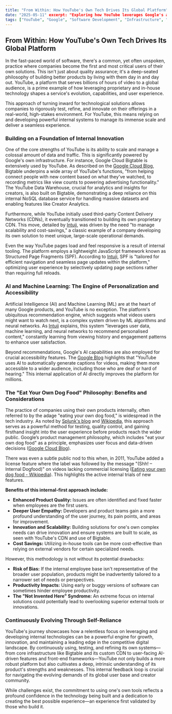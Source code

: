 ```yaml
---
title: "From Within: How YouTube's Own Tech Drives Its Global Platform" 
date: "2025-05-11" excerpt: "Exploring how YouTube leverages Google's and its own proprietary technology to power its massive video platform, from infrastructure like Bigtable and custom CDNs to AI-driven recommendations and internal development frameworks." 
tags: ["YouTube", "Google", "Software Development", "Infrastructure", "AI", "Machine Learning", "Big Table", "CDN", "Product Development", "Internal Tools"]
---
```

## **From Within: How YouTube's Own Tech Drives Its Global Platform**

In the fast-paced world of software, there's a common, yet often unspoken, practice where companies become the first and most critical users of their own solutions. This isn't just about quality assurance; it's a deep-seated philosophy of building better products by living with them day in and day out. YouTube, a platform that serves billions of hours of video to a global audience, is a prime example of how leveraging proprietary and in-house technology shapes a service's evolution, capabilities, and user experience.

This approach of turning inward for technological solutions allows companies to rigorously test, refine, and innovate on their offerings in a real-world, high-stakes environment. For YouTube, this means relying on and developing powerful internal systems to manage its immense scale and deliver a seamless experience.

### **Building on a Foundation of Internal Innovation**

One of the core strengths of YouTube is its ability to scale and manage a colossal amount of data and traffic. This is significantly powered by Google's own infrastructure. For instance, Google Cloud Bigtable is extensively used by YouTube. As described on the [Google Cloud Blog](https://cloud.google.com/blog/products/databases/youtube-runs-on-bigtable), Bigtable underpins a wide array of YouTube's functions, "from helping connect people with new content based on what they've watched, to recording metrics like view counts to powering advertising functionality." The YouTube Data Warehouse, crucial for analytics and insights for creators, is also built on Bigtable, demonstrating a deep reliance on this internal NoSQL database service for handling massive datasets and enabling features like Creator Analytics.

Furthermore, while YouTube initially used third-party Content Delivery Networks (CDNs), it eventually transitioned to building its own proprietary CDN. This move, detailed by [Intuji](https://intuji.com/how-does-youtube-work/), was driven by the need "to manage scalability and cost-savings," a classic example of a company developing its own solution to meet unique, large-scale operational demands.

Even the way YouTube pages load and feel responsive is a result of internal tooling. The platform employs a lightweight JavaScript framework known as Structured Page Fragments (SPF). According to [Intuji](https://intuji.com/how-does-youtube-work/), SPF is "tailored for efficient navigation and seamless page updates within the platform," optimizing user experience by selectively updating page sections rather than requiring full reloads.

### **AI and Machine Learning: The Engine of Personalization and Accessibility**

Artificial Intelligence (AI) and Machine Learning (ML) are at the heart of many Google products, and YouTube is no exception. The platform's ubiquitous recommendation engine, which suggests what videos users might want to watch next, is a complex system driven by ML algorithms and neural networks. As [Intuji](https://intuji.com/how-does-youtube-work/) explains, this system "leverages user data, machine learning, and neural networks to recommend personalised content," constantly learning from viewing history and engagement patterns to enhance user satisfaction.

Beyond recommendations, Google's AI capabilities are also employed for crucial accessibility features. The [Google Blog](https://blog.google/technology/ai/9-ways-we-use-ai-in-our-products/) highlights that "YouTube uses AI to automatically generate captions for videos, making them more accessible to a wider audience, including those who are deaf or hard of hearing." This internal application of AI directly improves the platform for millions.

### **The "Eat Your Own Dog Food" Philosophy: Benefits and Considerations**

The practice of companies using their own products internally, often referred to by the adage "eating your own dog food," is widespread in the tech industry. As noted by [Splunk's blog](https://www.splunk.com/en_us/blog/learn/dogfooding.html) and [Wikipedia](https://en.wikipedia.org/wiki/Eating_your_own_dog_food), this approach serves as a powerful method for testing, quality control, and gaining firsthand insight into the user experience before products reach the wider public. Google’s product management philosophy, which includes "eat your own dog food" as a principle, emphasizes user focus and data-driven decisions ([Google Cloud Blog](https://cloud.google.com/transform/how-to-apply-google-product-management-practices-to-your-business)).

There was even a subtle public nod to this when, in 2011, YouTube added a license feature where the label was followed by the message "(Shh\! – Internal Dogfood)" on videos lacking commercial licensing ([Eating your own dog food \- Wikipedia](https://en.wikipedia.org/wiki/Eating_your_own_dog_food)). This highlights the active internal trials of new features.

**Benefits of this internal-first approach include:**

* **Enhanced Product Quality:** Issues are often identified and fixed faster when employees are the first users.  
* **Deeper User Empathy:** Developers and product teams gain a more profound understanding of the user journey, its pain points, and areas for improvement.  
* **Innovation and Scalability:** Building solutions for one's own complex needs can drive innovation and ensure systems are built to scale, as seen with YouTube's CDN and use of Bigtable.  
* **Cost Savings:** Utilizing in-house tools can be more cost-effective than relying on external vendors for certain specialized needs.

However, this methodology is not without its potential drawbacks:

* **Risk of Bias:** If the internal employee base isn't representative of the broader user population, products might be inadvertently tailored to a narrower set of needs or perspectives.  
* **Productivity Impacts:** Using early or buggy versions of software can sometimes hinder employee productivity.  
* **The "Not Invented Here" Syndrome:** An extreme focus on internal solutions could potentially lead to overlooking superior external tools or innovations.

### **Continuously Evolving Through Self-Reliance**

YouTube's journey showcases how a relentless focus on leveraging and developing internal technologies can be a powerful engine for growth, innovation, and maintaining a leading edge in the competitive digital landscape. By continuously using, testing, and refining its own systems—from core infrastructure like Bigtable and its custom CDN to user-facing AI-driven features and front-end frameworks—YouTube not only builds a more robust platform but also cultivates a deep, intrinsic understanding of its product's strengths and weaknesses. This internal feedback loop is crucial for navigating the evolving demands of its global user base and creator community.

While challenges exist, the commitment to using one's own tools reflects a profound confidence in the technology being built and a dedication to creating the best possible experience—an experience first validated by those who build it.
